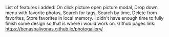 List of features i added:
On click picture open picture modal,
Drop down menu with favorite photos,
Search for tags,
Search by time,
Delete from favorites,
Store favorites in local memory. 
I didn't have enough time to fully finish some design so that is where i would work on.
Github pages link: https://benaspalivonas.github.io/photogallery/
